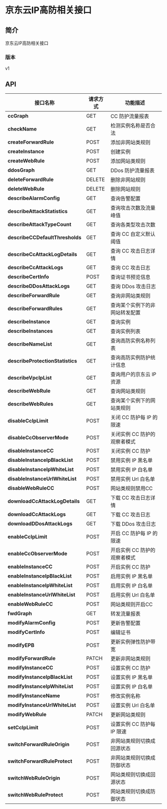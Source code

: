 # 京东云IP高防相关接口


## 简介
京东云IP高防相关接口


### 版本
v1


## API
|接口名称|请求方式|功能描述|
|---|---|---|
|**ccGraph**|GET|CC 防护流量报表|
|**checkName**|GET|检测实例名称是否合法|
|**createForwardRule**|POST|添加非网站类规则|
|**createInstance**|POST|创建实例|
|**createWebRule**|POST|添加网站类规则|
|**ddosGraph**|GET|DDos 防护流量报表|
|**deleteForwardRule**|DELETE|删除非网站规则|
|**deleteWebRule**|DELETE|删除网站规则|
|**describeAlarmConfig**|GET|查询告警配置|
|**describeAttackStatistics**|GET|查询攻击次数及流量峰值|
|**describeAttackTypeCount**|GET|查询各类型攻击次数|
|**describeCCDefaultThresholds**|GET|查询 CC 自定义默认阈值|
|**describeCcAttackLogDetails**|GET|查询 CC 攻击日志详情|
|**describeCcAttackLogs**|GET|查询 CC 攻击日志|
|**describeCertInfo**|POST|查询证书预览信息|
|**describeDDosAttackLogs**|GET|查询 DDos 攻击日志|
|**describeForwardRule**|GET|查询非网站类规则|
|**describeForwardRules**|GET|查询某个实例下的非网站转发配置|
|**describeInstance**|GET|查询实例|
|**describeInstances**|GET|查询实例列表|
|**describeNameList**|GET|查询高防实例名称列表|
|**describeProtectionStatistics**|GET|查询高防实例防护统计信息|
|**describeVpcIpList**|GET|查询用户的京东云 IP 资源|
|**describeWebRule**|GET|查询网站类规则|
|**describeWebRules**|GET|查询某个实例下的网站类规则|
|**disableCcIpLimit**|POST|关闭 CC 防护每 IP 的限速|
|**disableCcObserverMode**|POST|关闭实例 CC 防护的观察者模式|
|**disableInstanceCC**|POST|关闭实例 CC 防护|
|**disableInstanceIpBlackList**|POST|禁用实例 IP 黑名单|
|**disableInstanceIpWhiteList**|POST|禁用实例 IP 白名单|
|**disableInstanceUrlWhiteList**|POST|禁用实例 Url 白名单|
|**disableWebRuleCC**|POST|网站类规则禁用CC|
|**downloadCcAttackLogDetails**|GET|下载 CC 攻击日志详情|
|**downloadCcAttackLogs**|GET|下载 CC 攻击日志|
|**downloadDDosAttackLogs**|GET|下载 DDos 攻击日志|
|**enableCcIpLimit**|POST|开启 CC 防护每 IP 的限速|
|**enableCcObserverMode**|POST|开启实例 CC 防护的观察者模式|
|**enableInstanceCC**|POST|开启实例 CC 防护|
|**enableInstanceIpBlackList**|POST|启用实例 IP 黑名单|
|**enableInstanceIpWhiteList**|POST|启用实例 IP 白名单|
|**enableInstanceUrlWhiteList**|POST|启用实例 Url 白名单|
|**enableWebRuleCC**|POST|网站类规则开启CC|
|**fwdGraph**|GET|转发流量报表|
|**modifyAlarmConfig**|POST|更新告警配置|
|**modifyCertInfo**|POST|编辑证书|
|**modifyEPB**|POST|更新实例弹性防护带宽|
|**modifyForwardRule**|PATCH|更新非网站类规则|
|**modifyInstanceCC**|POST|设置实例 CC 防护|
|**modifyInstanceIpBlackList**|POST|设置实例 IP 黑名单|
|**modifyInstanceIpWhiteList**|POST|设置实例 IP 白名单|
|**modifyInstanceName**|POST|修改实例名称|
|**modifyInstanceUrlWhiteList**|POST|设置实例 Url 白名单|
|**modifyWebRule**|PATCH|更新网站类规则|
|**setCcIpLimit**|POST|设置实例 CC 防护每 IP 限速|
|**switchForwardRuleOrigin**|POST|非网站类规则切换成回源状态|
|**switchForwardRuleProtect**|POST|非网站类规则切换成防御状态|
|**switchWebRuleOrigin**|POST|网站类规则切换成回源状态|
|**switchWebRuleProtect**|POST|网站类规则切换成防御状态|

